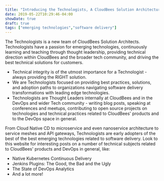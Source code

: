 ```yaml
---
title: "Introducing the Technologists, A CloudBees Solution Architecture Team"
date: 2019-05-22T10:29:46-04:00
showDate: true
draft: true
tags: ["emerging technologies","software delivery"]
---
```


The Technologists is a new team of CloudBees Solution Architects. Technologists have a passion for emerging technologies, continuously learning and teaching through thought leadership, providing technical direction within CloudBees and the broader tech community, and driving the best technical solutions for customers.

- Technical integrity is of the utmost importance for a Technologist - always providing the RIGHT solution.
- We are Technologists focused on providing best practices, solutions, and adoption paths to organizations navigating software delivery transformations with leading edge technologies. 
- Technologists are Thought Leaders internally at CloudBees and in the DevOps and wider Tech community - writing blog posts, speaking at conferences and meetups, contributing to open source projects on technologies and technical practices related to CloudBees' products and to the DevOps space in general. 

From Cloud Native CD to microservice and even nanoservice architecture to service meshes and API gateways, Technologists are early adopters of the best of the best emerging technologies related to software delivery. Look to this website for interesting posts on a number of technical subjects related to CloudBees' products and DevOps in general, like:

- Native Kubernetes Continuous Delivery
- Jenkins Plugins: The Good, the Bad and the Ugly
- The State of DevOps Analytics
- And a lot more!

